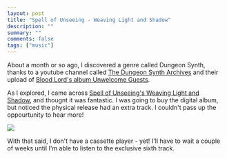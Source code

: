 ```yaml
---
layout: post
title: "Spell of Unseeing - Weaving Light and Shadow"
description: ""
summary: ""
comments: false
tags: ["music"]
---
```


About a month or so ago, I discovered a genre called Dungeon Synth, thanks to a youtube channel called [The Dungeon Synth Archives](https://www.youtube.com/channel/UChmm356a5qe1luUsoatAgjA) and  their upload of [Blood Lord's album Unwelcome Guests](https://www.youtube.com/watch?v=mD08jlE0af4).

As I explored, I came across [Spell of Unseeing's Weaving Light and Shadow](https://spellofunseeing.bandcamp.com/releases), and thougnt it was fantastic. I was going to buy the digital album, but noticed the physical release had an extra track. I couldn't pass up the oppourtunity to hear more!

<img src="https://s3.fr-par.scw.cloud/tmitchell.uk/2021/05/cassette.jpg">

With that said, I don't have a cassette player - yet! I'll have to wait a couple of weeks until I'm able to listen to the exclusive sixth track.